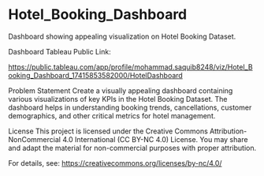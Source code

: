 # Hotel_Booking_Dashboard

Dashboard showing appealing visualization on Hotel Booking Dataset.

Dashboard Tableau Public Link:

https://public.tableau.com/app/profile/mohammad.saquib8248/viz/Hotel_Booking_Dashboard_17415853582000/HotelDashboard

Problem Statement
Create a visually appealing dashboard containing various visualizations of key KPIs in the Hotel Booking Dataset. The dashboard helps in understanding booking trends, cancellations, customer demographics, and other critical metrics for hotel management.

License
This project is licensed under the Creative Commons Attribution-NonCommercial 4.0 International (CC BY-NC 4.0) License. You may share and adapt the material for non-commercial purposes with proper attribution.

For details, see: https://creativecommons.org/licenses/by-nc/4.0/
